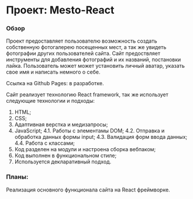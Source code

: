 # Проект: Mesto-React

### Обзор
Проект предоставляет пользователю возможность создать собственную фотогалерею посещенных мест, а так же увидеть фотографии других пользователей сайта.
Сайт предоствляет инструменты для добавления фотографий и их названий, постановки лайка.
Пользователь может может установить личный аватар, указать свое имя и написать немного о себе.

Ссылка на Github Pages: в разработке.

Сайт реализует технологию React framework, так же использует следующие технологии и подходы:
1. HTML;
2. CSS;
3. Адаптивная верстка и медизапросы;
4. JavaScript;
 4.1. Работы с элементамы DOM;
 4.2. Отправка и обработка данных формы input;
 4.3. Валидация форм ввода данных;
 4.4. Работа с классами;
5. Код разделен на модули и настроена сборка вебпаком;
6. Код выполнен в функциональном стиле;
7. Используется декларативный подход.

### Планы:
Реализация основного функционала сайта на React фреймворке.
